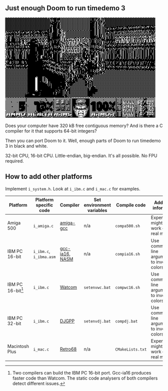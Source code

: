 ## Just enough Doom to run timedemo 3
![Doomtd3](readme_imgs/doomtd3.png?raw=true)

Does your computer have 320 kB free contiguous memory?
And is there a C compiler for it that supports 64-bit integers?

Then you can port Doom to it.
Well, enough parts of Doom to run timedemo 3 in black and white.

32-bit CPU, 16-bit CPU.
Little-endian, big-endian.
It's all possible.
No FPU required.

## How to add other platforms
Implement `i_system.h`. Look at `i_ibm.c` and `i_mac.c` for examples.

|Platform         |Platform specific code |Compiler                                                                   |Set environment variables|Compile code    |Additional information|
|-----------------|-----------------------|---------------------------------------------------------------------------|-------------------------|----------------|----------------------|
|Amiga 500        |`i_amiga.c`            |[amiga-gcc](https://github.com/bebbo/amiga-gcc)                            |n/a                      |`compa500.sh`   |Experimental, might not work on a real machine|
|IBM PC 16-bit    |`i_ibm.c`, `i_ibma.asm`|[gcc-ia16](https://github.com/tkchia/gcc-ia16), [NASM](https://www.nasm.us)|n/a                      |`compia16.sh`   |Use command line argument `lcd` to invert the colors|
|IBM PC 16-bit[^1]|`i_ibm.c`              |[Watcom](https://github.com/open-watcom/open-watcom-v2)                    |`setenvwc.bat`           |`compwc16.sh`   |Use command line argument `lcd` to invert the colors|
|IBM PC 32-bit    |`i_ibm.c`              |[DJGPP](https://github.com/andrewwutw/build-djgpp)                         |`setenvdj.bat`           |`compdj.bat`    |Use command line argument `lcd` to invert the colors|
|Macintosh Plus   |`i_mac.c`              |[Retro68](https://github.com/autc04/Retro68)                               |n/a                      |`CMakeLists.txt`|Experimental, might not work on a real machine|

[^1]: Two compilers can build the IBM PC 16-bit port. Gcc-ia16 produces faster code than Watcom. The static code analysers of both compilers detect different issues.
